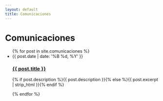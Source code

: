 ```yaml
---
layout: default
title: Comunicaciones
---
```


<div class="home" id="home">
  <h1 class="pageTitle">Comunicaciones</h1>
  <ul class="posts noList">
    {% for post in site.comunicaciones %}
      <li>
        <span class="date">{{ post.date | date: '%B %d, %Y' }}</span>
        <h3><a class="post-link" href="{{ post.url | prepend: site.baseurl }}">{{ post.title }}</a></h3>
        <p>{% if post.description %}{{ post.description }}{% else %}{{ post.excerpt | strip_html }}{% endif %}</p>
      </li>
    {% endfor %}
  </ul>
</div>
